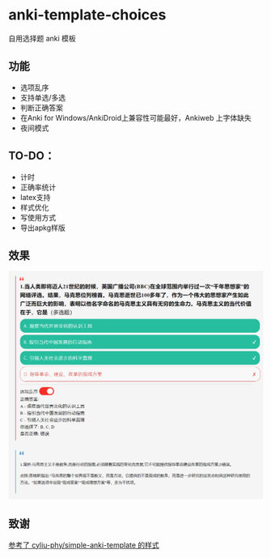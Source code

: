 # anki-template-choices

自用选择题 anki 模板

## 功能

- 选项乱序
- 支持单选/多选
- 判断正确答案
- 在Anki for Windows/AnkiDroid上兼容性可能最好，Ankiweb 上字体缺失
- 夜间模式

## TO-DO：

- 计时
- 正确率统计
- latex支持
- 样式优化
- 写使用方式
- 导出apkg样版

## 效果

![图片](preview.png)

## 致谢
[参考了 cyliu-phy/simple-anki-template 的样式](https://github.com/cyliu-phy/simple-anki-template)
